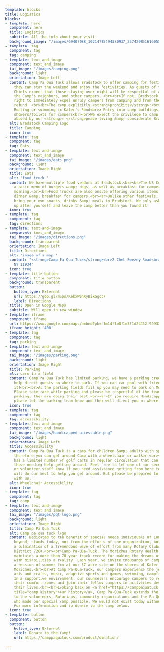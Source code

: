 ```yaml
---
template: blocks
title: Logistics
blocks:
- template: hero
  component: hero
  title: Logistics
  subtitle: All the info about your visit
  background_image: "/images/69407088_10214795494380937_2574208616160559104_n.jpg"
- template: tag
  component: tag
  tag: camping
- template: text-and-image
  component: text_and_image
  tai_image: "/images/camping.png"
  background: light
  orientation: Image Left
  content: Camp Pa Qua Tuck allows Bradstock to offer camping for festival goers so
    they can stay the weekend and enjoy the festivities. As guests of the Camp, Bradstock
    Chiefs expect that those staying over night will be respectful of all Camp property,
    the Camp's neighbors, and other campers. <br><br>If not, Bradstock reserves the
    right to immediately expel unruly campers from camping and from the festival without
    refund. <br><br>The camp explicitly <strong>prohibits</strong>:<br>✗ Open campfires<br>✗
    Boating or swimming in Kaler's Pond<br>✗ Entry into camp buildings other than
    showers/toilets for campers<br><br>We expect the privilege to camp will not be
    abused by our <strong>✌ </strong>peace-loving &amp; considerate Bradstock family.
  alt: Bradstock Camping Logo
  title: Camping
  icon: true
- template: tag
  component: tag
  tag: Eats
- template: text-and-image
  component: text_and_image
  tai_image: "/images/eats.png"
  background: light
  orientation: Image Right
  title: Eats
  alt: 'food truck '
  content: We have multiple food vendors at Bradstock.<br><br>The US Coast Guard offers
    a basic menu of burgers &amp; dogs, as well as breakfast for campers on Sunday
    morning.<br><br>Food trucks are also onsite offering various items for lunch,
    dinner &amp; breakfast for campers.<br><br>Unlike other festivals, you can also
    bring your own snacks, drinks &amp; meals to Bradstock. We only ask that you clean
    up after yourself and leave the camp better than you found it!
  icon: true
- template: tag
  component: tag
  tag: directions
- template: text-and-image
  component: text_and_image
  tai_image: "/images/directions.png"
  background: transparent
  orientation: Image Left
  title: Directions
  alt: 'image of a map '
  content: "<strong>Camp Pa Qua Tuck</strong><br>2 Chet Swezey Road<br>Center Moriches,
    NY 11934"
  icon: true
- template: title-button
  component: title_button
  background: transparent
  button:
    button_type: External
    url: https://goo.gl/maps/KekxWShXyBikGgcc7
    label: Directions
  title: Open in Google Maps
  subtitle: Will open in new window
- template: iframe
  component: iframe
  url: https://www.google.com/maps/embed?pb=!1m14!1m8!1m3!1d24162.999333858006!2d-72.7707757!3d40.7977544!3m2!1i1024!2i768!4f13.1!3m3!1m2!1s0x89e859bceae55299%3A0xcc1e85b44974958e!2sCamp%20Pa%20Qua%20Tuck!5e0!3m2!1sen!2sus!4v1650567963518!5m2!1sen!2sus
  iframe_height: '400'
- template: tag
  component: tag
  tag: parking
- template: text-and-image
  component: text_and_image
  tai_image: "/images/parking.png"
  background: light
  orientation: Image Right
  title: Parking
  alt: cars in a field
  content: Camp Pa Qua Tuck has limited parking, we have a parking crew that will
    help direct guests on where to park. If you can car pool with friends, we'd appreciate
    it!<br><br>As the parking fields fill up you may need to park on Montauk Highway.
    Please take care while parking and please be respectful of the team helping with
    parking, they are doing their best.<br><br>If you require Handicapped Parking
    please let the parking team know and they will direct you on where to park.
  icon: true
- template: tag
  component: tag
  tag: accessibility
- template: text-and-image
  component: text_and_image
  tai_image: "/images/handicapped-accessable.png"
  background: light
  orientation: Image Left
  title: Accessibility
  content: Camp Pa Qua Tuck is a camp for children &amp; adults with special needs
    therefore you can get around Camp with a wheelchair or walker.<br><br>Bradstock
    has a limited number of golf carts in regular circulation that can also assist
    those needing help getting around. Feel free to let one of our security guards
    or volunteer staff know if you need assistance getting from here to there. <br><br>We
    will do our best to help you get around. But please be prepared to be patient
    with us.
  alt: Wheelchair Accessibility
  icon: true
- template: tag
  component: tag
  tag: camp
- template: text-and-image
  component: text_and_image
  tai_image: "/images/pqt-logo.png"
  background: light
  orientation: Image Right
  title: Camp Pa Qua Tuck
  alt: Camp pa qua tuck logo
  content: Dedicated to the benefit of special needs individuals of Long Island and
    beyond, stands today, not from the efforts of one organization, but rather as
    a culmination of a tremendous wave of effort from many Rotary Clubs throughout
    District 7260.<br><br>Camp Pa-Qua-Tuck, The Moriches Rotary Health Camp, Inc.,
    maintains a more than 70-year track record for making the dreams of individuals
    with disabilities a reality. Each year, we invite thousands of campers to enjoy
    a session of summer fun at our 37-acre site on the shores of Kaler’s Pond in Center
    Moriches.<br><br>At Camp Pa-Qua-Tuck, our campers experience the joys of boating,
    arts and crafts, music, adaptive sports and games, swimming, campfires and more.
    In a supportive environment, our counselors encourage campers to reach outside
    their comfort zones and join their fellow campers in activities designed to enhance
    their lives.<br><br>Looking back on <a href="https://camppaquatuck.com/about-the-camp/camp-history/"
    title="camp history">our history</a>, Camp Pa-Qua-Tuck extends the deepest gratitude
    to the volunteers, Rotarians, community organizations and the Pa-Qua-Tuck Squaws
    who made our special camp possible. We would not exist today without your help.
    For more information and to donate to the camp below.
  icon: true
- template: button
  component: button
  button:
    button_type: External
    label: Donate to the Camp!
    url: https://camppaquatuck.com/product/donation/

---
```

